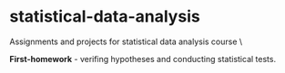 # statistical-data-analysis
Assignments and projects for statistical data analysis course \

**First-homework** - verifing hypotheses and conducting statistical tests.
